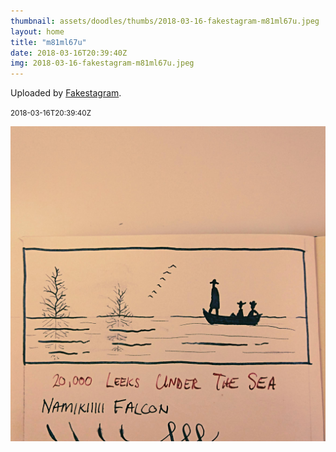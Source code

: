 ```yaml
---
thumbnail: assets/doodles/thumbs/2018-03-16-fakestagram-m81ml67u.jpeg
layout: home
title: "m81ml67u"
date: 2018-03-16T20:39:40Z
img: 2018-03-16-fakestagram-m81ml67u.jpeg
---
```


Uploaded by [Fakestagram](https://github.com/opyate/fakestagram).

<small>2018-03-16T20:39:40Z</small>

![Uploaded by Fakestagram](assets/doodles/original/2018-03-16-fakestagram-m81ml67u.jpeg)
